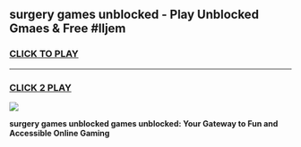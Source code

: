
## surgery games unblocked - Play Unblocked Gmaes & Free #lljem
<h3>
<a href="https://premium.freeplayer.one?title=surgery_games_unblocked&ref=03M">CLICK TO PLAY</a></h3>
<hr>

<h3>
<a href="https://premium.freeplayer.one?title=surgery_games_unblocked&ref=03M">CLICK 2 PLAY</a>
  
</h3>

<a href="https://premium.freeplayer.one?title=surgery_games_unblocked&ref=03M"><img src="https://clearcache.store/games.png"></a>


**surgery games unblocked games unblocked: Your Gateway to Fun and Accessible Online Gaming**
